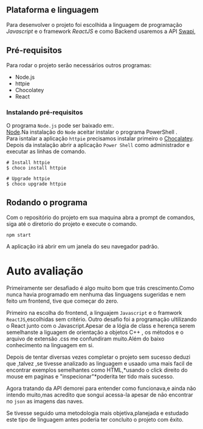 
## Plataforma e linguagem
Para desenvolver o projeto foi escolhida a linguagem de programação *Javascript* e o framework *ReactJS* e como Backend usaremos a API [Swapi](https://swapi.dev/),

## Pré-requisitos
Para rodar o projeto serão necessários outros programas:
* Node.js
* httpie
* Chocolatey
* React

### Instalando pré-requisitos

O programa `Node.js` pode ser baixado em:.\
[Node](https://nodejs.org/pt-br/).Na instalação do `Node` aceitar instalar o programa PowerShell
.\
Para isntalar a aplicação `httpie` precisamos instalar primeiro o [Chocalatey](https://chocolatey.org/install).     
Depois da instalação abrir a aplicação `Power Shell` como administrador e executar as linhas de comando.
```
# Install httpie
$ choco install httpie
```
```
# Upgrade httpie
$ choco upgrade httpie
```
## Rodando o programa
Com o repositório do projeto em sua maquina abra a prompt de comandos, siga até o diretorio do projeto e execute o comando.
```
npm start
```
A aplicação irá abrir em um janela do seu navegador padrão.


# Auto avaliação
Primeiramente ser desafiado é algo muito bom que trás crescimento.Como nunca havia programado em nenhuma das linguagens sugeridas e nem feito um frontend, tive que começar do zero.  

Primeiro na escolha do frontend, a linguajem `Javascript` e o framwork `ReactJS`,escolhidas sem critério.
Outro desafio foi a programação ultilizando o React junto com o Javascript.Apesar de a lógia de class e herença serem semelhanste a liguagem de orientação a objetos C++ , os métodos e o arquivo de extensão .css me confundiram muito.Além do baixo conhecimento na linguagem em si.

Depois de tentar diversas vezes completar o projeto sem sucesso deduzi que ,talvez ,se tivesse analizado as linguagem e usaado uma mais facil de encontrar exemplos semelhantes como HTML,*usando o click direito do mouse em paginas e "inspecionar"*poderita ter tido mais sucesso. 

Agora tratando da API demorei para entender como funcionava,e ainda não intendo muito,mas acredito que songui acessa-la apesar de não encontrar no `json` as imagens das naves.

Se tivesse seguido uma metodologia mais objetiva,planejada e estudado este tipo de linguagem antes poderia ter concluito o projeto com êxito. 



